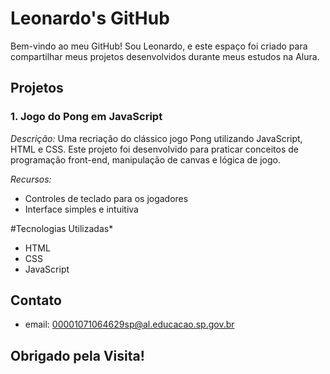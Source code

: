 # Leonardo's GitHub

Bem-vindo ao meu GitHub! Sou Leonardo, e este espaço foi criado para compartilhar meus projetos desenvolvidos durante meus estudos na Alura.

## Projetos

### 1. Jogo do Pong em JavaScript

*Descrição:* Uma recriação do clássico jogo Pong utilizando JavaScript, HTML e CSS. Este projeto foi desenvolvido para praticar conceitos de programação front-end, manipulação de canvas e lógica de jogo.

*Recursos:*
- Controles de teclado para os jogadores
- Interface simples e intuitiva

#Tecnologias Utilizadas*
- HTML
- CSS
- JavaScript
  
## Contato

- email: 00001071064629sp@al.educacao.sp.gov.br

## Obrigado pela Visita!

